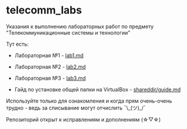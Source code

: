 # telecomm_labs

Указания к выполнению лабораторных работ по предмету "Телекоммуникационные системы и технологии"

Тут есть:

* Лабораторная №1 - [lab1.md](/lab1/lab1.md)
* Лабораторная №2 - [lab2.md](/lab2/lab2.md)
* Лабораторная №3 - [lab3.md](/lab3/lab3.md)

* Гайд по установке общей папки на VirtualBox - [shareddir/guide.md](/shareddir/guide.md)

Используйте только для ознакомления и когда прям очень-очень трудно - ведь за списывание могут отчислить ¯\\\_(ツ)\_/¯

Репозиторий открыт к исправлениям и дополнениям (☆▽☆)
